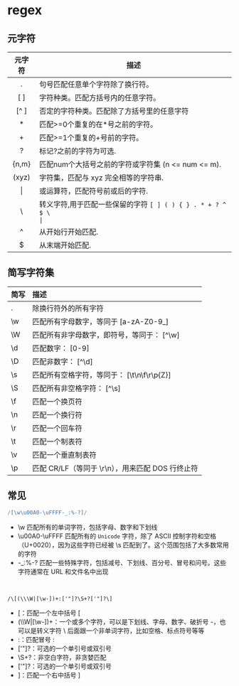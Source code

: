 # regex

## 元字符

|元字符|描述|
|:----:|----|
|.|句号匹配任意单个字符除了换行符。|
|[ ]|字符种类。匹配方括号内的任意字符。|
|[^ ]|否定的字符种类。匹配除了方括号里的任意字符|
|*|匹配>=0个重复的在*号之前的字符。|
|+|匹配>=1个重复的+号前的字符。
|?|标记?之前的字符为可选.|
|\{n,m\}|匹配num个大括号之前的字符或字符集 (n <= num <= m).|
|(xyz)|字符集，匹配与 xyz 完全相等的字符串.|
|&#124;|或运算符，匹配符号前或后的字符.|
|&#92;|转义字符,用于匹配一些保留的字符 <code>[ ] ( ) { } . * + ? ^ $ \ &#124;</code>|
|^|从开始行开始匹配.|
|$|从末端开始匹配.| 


## 简写字符集
|简写|描述|
|:----|:----|
|.|除换行符外的所有字符|
|\w|匹配所有字母数字，等同于 [a-zA-Z0-9_]|
|\W|匹配所有非字母数字，即符号，等同于： [^\w]|
|\d|匹配数字： [0-9]|
|\D|匹配非数字： [^\d]|
|\s|匹配所有空格字符，等同于： [\t\n\f\r\p{Z}]|
|\S|匹配所有非空格字符： [^\s]|
|\f|匹配一个换页符|
|\n|匹配一个换行符|
|\r|匹配一个回车符|
|\t|匹配一个制表符|
|\v|匹配一个垂直制表符|
|\p|匹配 CR/LF（等同于 \r\n），用来匹配 DOS 行终止符|


## 常见
```js
/[\w\u00A0-\uFFFF-_:%-?]/
```
* \w 匹配所有的单词字符，包括字母、数字和下划线
* \u00A0-\uFFFF 匹配所有的 `Unicode` 字符，除了 ASCII 控制字符和空格（U+0020），因为这些字符已经被 \s 匹配到了。这个范围包括了大多数常用的字符
* -_:%-? 匹配一些特殊字符，包括减号、下划线、百分号、冒号和问号。这些字符通常在 URL 和文件名中出现  
<br>


```
/\[(\\\W|[\w-])+:['"]?\S+?['"]?\]
```
* \[：匹配一个左中括号 [
* (\\\W|[\w-])+：一个或多个字符，可以是下划线、字母、数字、破折号 -，也可以是转义字符 \\ 后面跟一个非单词字符，比如空格、标点符号等等
* :：匹配冒号 :
* ['"]?：可选的一个单引号或双引号
* \S+?：非空白字符，非贪婪匹配
* ['"]?：可选的一个单引号或双引号
* \]：匹配一个右中括号 ]  
<br>